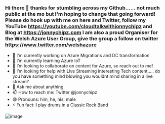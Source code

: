 ### Hi there 👋 thanks for stumbling across my Github...... not much public at the mo but I'm hoping to change that going forward! Please do hook up with me on here and Twitter, follow my YouTube https://youtube.com/cloudtalkwithjonnychipz and Blog at https://jonnychipz.com I am also a proud Organiser for the Welsh Azure User Group, give the group a follow on twitter https://www.twitter.com/welshazure

- 🔭 I’m currently working on Azure Migrations and DC transformation
- 🌱 I’m currently learning Azure IoT
- 👯 I’m looking to collaborate on content for Azure, so reach out to me!
- 🤔 I’m looking for help with Live Streaming interesting Tech content..... do you have something mind blowing you wouldnt mind sharing in a live stream?
- 💬 Ask me about anything 
- 📫 How to reach me: Twitter @jonnychipz
- 😄 Pronouns: him, he, his, male
- ⚡ Fun fact: I play drums in a Classic Rock Band 

![image](https://jonnychips.files.wordpress.com/2020/10/img_4620.jpg?w=300)
